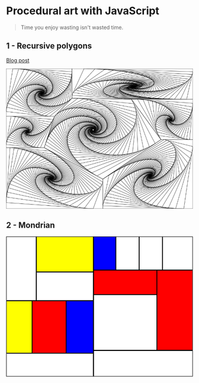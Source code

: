 # Procedural art with JavaScript

> Time you enjoy wasting isn't wasted time.

## 1 - Recursive polygons

[Blog post](https://maxhalford.github.io/blog/art-1/)

![1_recursive_polygons](screenshots/1_recursive_polygons.png)

## 2 - Mondrian

![2_mondrian](screenshots/2_mondrian.png)
